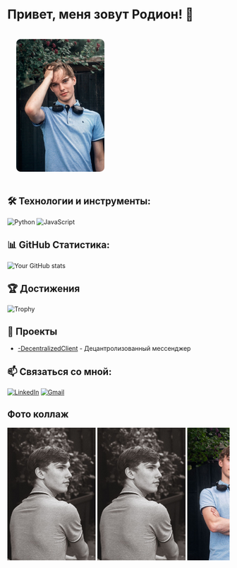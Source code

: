 # Привет, меня зовут Родион! 👋

<div style="background-image: url('https://link-to-your-space-image.com'); background-size: cover; padding: 20px; border-radius: 10px;">
  <img src="image/image(9).jpg" alt="Фото 3" style="height: 300px; border-radius: 10px;">
</div>

## 🛠 Технологии и инструменты:
![Python](https://img.shields.io/badge/-Python-090909?style=for-the-badge&logo=python)
![JavaScript](https://img.shields.io/badge/-JavaScript-090909?style=for-the-badge&logo=javascript)

## 📊 GitHub Статистика:
![Your GitHub stats](https://github-readme-stats.vercel.app/api?username=radik097&show_icons=true&theme=radical)

## 🏆 Достижения
![Trophy](https://github-profile-trophy.vercel.app/?username=radik097&theme=darkhub)

## 🚀 Проекты
- [-DecentralizedClient](https://github.com/radik097/-DecentralizedClient) - Децантролизованный мессенджер

## 📫 Связаться со мной:
[![LinkedIn](https://img.shields.io/badge/-LinkedIn-090909?style=for-the-badge&logo=linkedin)](https://linkedin.com/in/yourprofile)
[![Gmail](https://img.shields.io/badge/-Gmail-090909?style=for-the-badge&logo=gmail)](mailto:youremail@gmail.com)

## Фото коллаж

<div style="overflow-x: auto; white-space: nowrap;">
  <img src="image/image(1).jpg" alt="Фото 1" style="height: 300px;">
  <img src="image/image(2).jpg" alt="Фото 2" style="height: 300px;">
  <img src="image/image(3).jpg" alt="Фото 3" style="height: 300px;">
  <img src="image/image(4).jpg" alt="Фото 3" style="height: 300px;">
  <img src="image/image(5).jpg" alt="Фото 3" style="height: 300px;">
  <img src="image/image(6).jpg" alt="Фото 3" style="height: 300px;">
  <img src="image/image(7).jpg" alt="Фото 3" style="height: 300px;">
  <img src="image/image(8).jpg" alt="Фото 3" style="height: 300px;">
  
  <img src="image/image(10).jpg" alt="Фото 3" style="height: 300px;">
</div>
